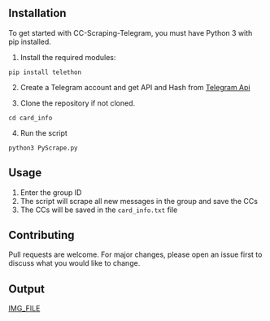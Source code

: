 
## Installation

To get started with CC-Scraping-Telegram, you must have Python 3 with pip installed.

1. Install the required modules:

```
pip install telethon
```

2. Create a Telegram account and get API and Hash from [Telegram Api](https://my.telegram.com/auth)

3. Clone the repository if not cloned.

```
cd card_info
```
4. Run the script

```
python3 PyScrape.py
```

## Usage

1. Enter the group ID
2. The script will scrape all new messages in the group and save the CCs
3. The CCs will be saved in the `card_info.txt` file

## Contributing

Pull requests are welcome. For major changes, please open an issue first to discuss what you would like to change.

## Output

[IMG_FILE](https://imgur.com/bZkNbLW)
